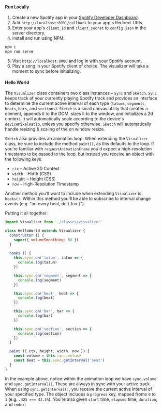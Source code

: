 #### Run Locally

1) Create a new Spotify app in your [Spotify Developer Dashboard](https://developer.spotify.com/dashboard/).
2) Add `http://localhost:8001/callback` to your app's Redirect URIs.
2) Enter your app's `client_id` and `client_secret` to `config.json` in the server directory.
3) Install and run using NPM.

```bash
npm i
npm run serve
```

5) Visit `http://localhost:8000` and log in with your Spotify account. 
6) Play a song in your Spotify client of choice. The visualizer will take a moment to sync before initializing.

#### Hello World

The `Visualizer` class containers two class instances – `Sync` and `Sketch`. `Sync` keeps track of your currently playing Spotify track and provides an interface to determine the current active interval of each type (`tatums`, `segments`, `beats`, `bars`, and `sections`). `Sketch` is a small canvas utility that creates a <canvas> element, appends it to the DOM, sizes it to the window, and initializes a 2d context. It will automatically scale according to the device's `devicePixelRatio`, unless you specify otherwise. `Sketch` will automatically handle resizing & scaling of the <canvas> on window resize. 

`Sketch` also provides an animation loop. When extending the `Visualizer` class, be sure to include the method `paint()`, as this defaults to the loop. If you're familiar with `requestAnimationFrame` you'd expect a high-resolution timestamp to be passed to the loop, but instead you receive an object with the following keys:
* `ctx` – Active 2D Context
* `width` – <canvas> Hidth (CSS)
* `height` – <canvas> Height (CSS) 
* `now` – High-Resolution Timestamp

Another method you'll want to include when extending `Visualizer` is `hooks()`. Within this method you'll be able to subscribe to interval change events (e.g. "on every beat, do { foo }").

Putting it all together:

```javascript
import Visualizer from './classes/visualizer'

class HelloWorld extends Visualizer {
  constructor () {
    super({ volumeSmoothing: 50 })
  }
  
  hooks () {
    this.sync.on('tatum', tatum => {
      console.log(tatum)
    })

    this.sync.on('segment', segment => {
      console.log(segment)
    })

    this.sync.on('beat', beat => {
      console.log(beat)
    })

    this.sync.on('bar', bar => {
      console.log(bar)
    })

    this.sync.on('section', section => {
      console.log(section)
    })
  }

  paint ({ ctx, height, width, now }) {
    const volume = this.sync.volume
    const beat = this.sync.getInterval('beat')
  }
}
```
In the example above, notice within the animation loop we have `sync.volume` and `sync.getInterval()`. These are always in sync with your active track. When using `sync.getInterval()`, you receive the current active interval of your specified type. The object includes a `progress` key, mapped fromo `0` to `1` (e.g. `.425 === 42.5%`). You're also given `start` time, `elapsed` time, `duration`, and `index`. 